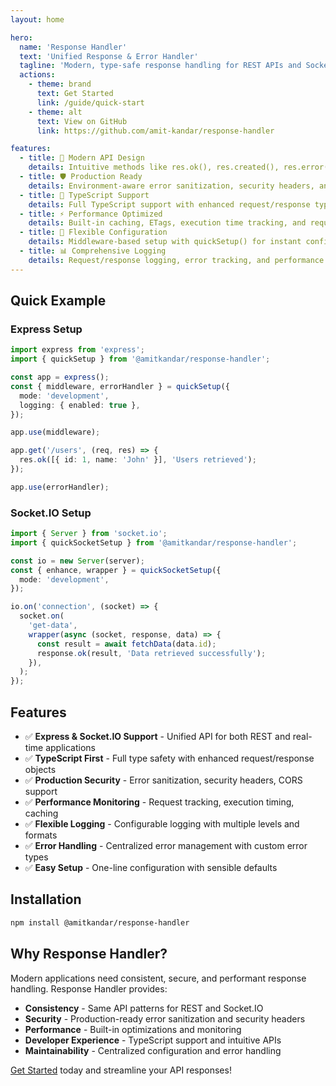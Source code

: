 ```yaml
---
layout: home

hero:
  name: 'Response Handler'
  text: 'Unified Response & Error Handler'
  tagline: 'Modern, type-safe response handling for REST APIs and Socket.IO with comprehensive logging and error management'
  actions:
    - theme: brand
      text: Get Started
      link: /guide/quick-start
    - theme: alt
      text: View on GitHub
      link: https://github.com/amit-kandar/response-handler

features:
  - title: 🚀 Modern API Design
    details: Intuitive methods like res.ok(), res.created(), res.error() for Express and Socket.IO responses
  - title: 🛡️ Production Ready
    details: Environment-aware error sanitization, security headers, and comprehensive logging
  - title: 📝 TypeScript Support
    details: Full TypeScript support with enhanced request/response types
  - title: ⚡ Performance Optimized
    details: Built-in caching, ETags, execution time tracking, and request correlation
  - title: 🔧 Flexible Configuration
    details: Middleware-based setup with quickSetup() for instant configuration
  - title: 📊 Comprehensive Logging
    details: Request/response logging, error tracking, and performance monitoring
---
```


## Quick Example

### Express Setup

```typescript
import express from 'express';
import { quickSetup } from '@amitkandar/response-handler';

const app = express();
const { middleware, errorHandler } = quickSetup({
  mode: 'development',
  logging: { enabled: true },
});

app.use(middleware);

app.get('/users', (req, res) => {
  res.ok([{ id: 1, name: 'John' }], 'Users retrieved');
});

app.use(errorHandler);
```

### Socket.IO Setup

```typescript
import { Server } from 'socket.io';
import { quickSocketSetup } from '@amitkandar/response-handler';

const io = new Server(server);
const { enhance, wrapper } = quickSocketSetup({
  mode: 'development',
});

io.on('connection', (socket) => {
  socket.on(
    'get-data',
    wrapper(async (socket, response, data) => {
      const result = await fetchData(data.id);
      response.ok(result, 'Data retrieved successfully');
    }),
  );
});
```

## Features

- ✅ **Express & Socket.IO Support** - Unified API for both REST and real-time applications
- ✅ **TypeScript First** - Full type safety with enhanced request/response objects
- ✅ **Production Security** - Error sanitization, security headers, CORS support
- ✅ **Performance Monitoring** - Request tracking, execution timing, caching
- ✅ **Flexible Logging** - Configurable logging with multiple levels and formats
- ✅ **Error Handling** - Centralized error management with custom error types
- ✅ **Easy Setup** - One-line configuration with sensible defaults

## Installation

```bash
npm install @amitkandar/response-handler
```

## Why Response Handler?

Modern applications need consistent, secure, and performant response handling. Response Handler provides:

- **Consistency** - Same API patterns for REST and Socket.IO
- **Security** - Production-ready error sanitization and security headers
- **Performance** - Built-in optimizations and monitoring
- **Developer Experience** - TypeScript support and intuitive APIs
- **Maintainability** - Centralized configuration and error handling

[Get Started](/guide/quick-start) today and streamline your API responses!

